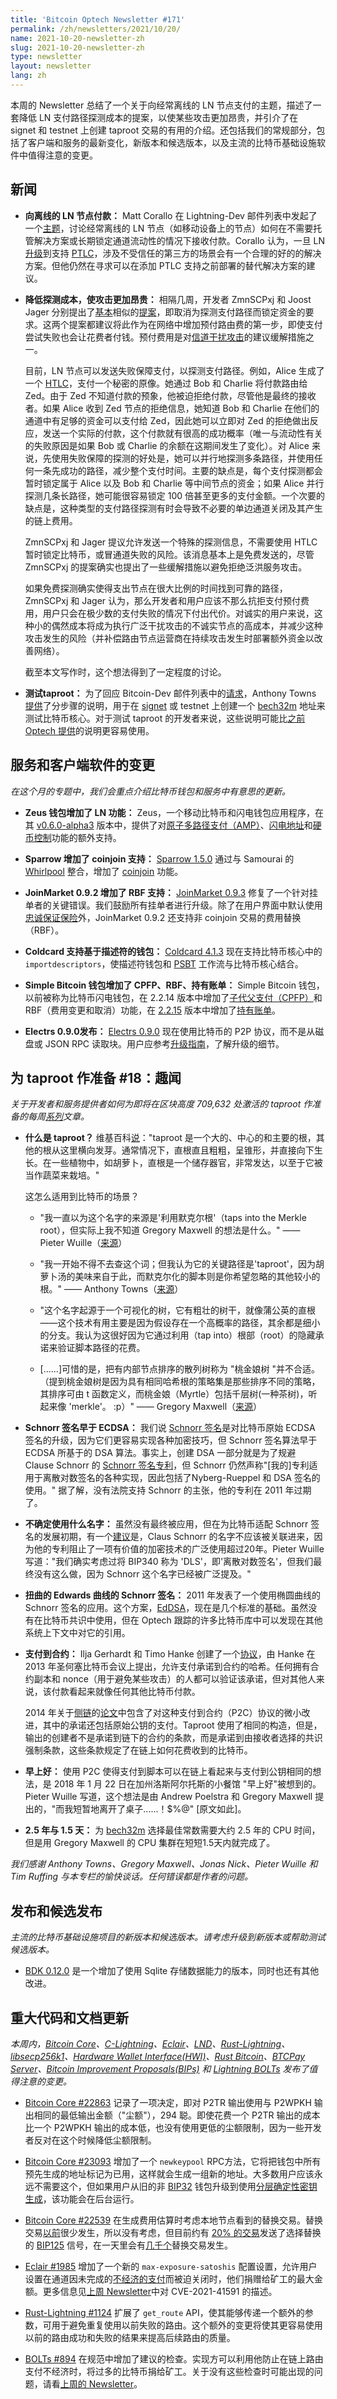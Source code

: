 ```yaml
---
title: 'Bitcoin Optech Newsletter #171'
permalink: /zh/newsletters/2021/10/20/
name: 2021-10-20-newsletter-zh 
slug: 2021-10-20-newsletter-zh 
type: newsletter
layout: newsletter
lang: zh
---
```


本周的 Newsletter 总结了一个关于向经常离线的 LN 节点支付的主题，描述了一套降低 LN 支付路径探测成本的提案，以使某些攻击更加昂贵，并引介了在 signet 和 testnet 上创建 taproot 交易的有用的介绍。还包括我们的常规部分，包括了客户端和服务的最新变化，新版本和候选版本，以及主流的比特币基础设施软件中值得注意的变更。

## 新闻
- **向离线的 LN 节点付款：** Matt Corallo 在 Lightning-Dev 邮件列表中发起了一个[主题](https://lists.linuxfoundation.org/pipermail/lightning-dev/2021-October/003307.html)，讨论经常离线的 LN 节点（如移动设备上的节点）如何在不需要托管解决方案或长期锁定通道流动性的情况下接收付款。Corallo 认为，一旦 LN [升级](https://bitcoinops.org/en/preparing-for-taproot/#ln-with-taproot)到支持 [PTLC](https://bitcoinops.org/en/topics/ptlc/)，涉及不受信任的第三方的场景会有一个合理的好的的解决方案。但他仍然在寻求可以在添加 PTLC 支持之前部署的替代解决方案的建议。

- **降低探测成本，使攻击更加昂贵：** 相隔几周，开发者 ZmnSCPxj 和 Joost Jager 分别提出了[基本](https://lists.linuxfoundation.org/pipermail/lightning-dev/2021-September/003256.html)相似的[提案](https://lists.linuxfoundation.org/pipermail/lightning-dev/2021-October/003314.html)，即取消为探测支付路径而锁定资金的要求。这两个提案都建议将此作为在网络中增加预付路由费的第一步，即使支付尝试失败也会让花费者付钱。预付费用是对[信道干扰攻击](https://bitcoinops.org/en/topics/channel-jamming-attacks/)的建议缓解措施之一。

  目前，LN 节点可以发送失败保障支付，以探测支付路径。例如，Alice 生成了一个 [HTLC](https://bitcoinops.org/en/topics/htlc/)，支付一个秘密的原像。她通过 Bob 和 Charlie 将付款路由给 Zed。由于 Zed 不知道付款的预象，他被迫拒绝付款，尽管他是最终的接收者。如果 Alice 收到 Zed 节点的拒绝信息，她知道 Bob 和 Charlie 在他们的通道中有足够的资金可以支付给 Zed，因此她可以立即对 Zed 的拒绝做出反应，发送一个实际的付款，这个付款就有很高的成功概率（唯一与流动性有关的失败原因是如果 Bob 或 Charlie 的余额在这期间发生了变化）。对 Alice 来说，先使用失败保障的探测的好处是，她可以并行地探测多条路径，并使用任何一条先成功的路径，减少整个支付时间。主要的缺点是，每个支付探测都会暂时锁定属于 Alice 以及 Bob 和 Charlie 等中间节点的资金；如果 Alice 并行探测几条长路径，她可能很容易锁定 100 倍甚至更多的支付金额。一个次要的缺点是，这种类型的支付路径探测有时会导致不必要的单边通道关闭及其产生的链上费用。

  ZmnSCPxj 和 Jager 提议允许发送一个特殊的探测信息，不需要使用 HTLC 暂时锁定比特币，或冒通道失败的风险。该消息基本上是免费发送的，尽管 ZmnSCPxj 的提案确实也提出了一些缓解措施以避免拒绝泛洪服务攻击。

  如果免费探测确实使得支出节点在很大比例的时间找到可靠的路径，ZmnSCPxj 和 Jager 认为，那么开发者和用户应该不那么抗拒支付预付费用，用户只会在极少数的支付失败的情况下付出代价。对诚实的用户来说，这种小的偶然成本将成为执行广泛干扰攻击的不诚实节点的高成本，并减少这种攻击发生的风险（并补偿路由节点运营商在持续攻击发生时部署额外资金以改善网络）。

  截至本文写作时，这个想法得到了一定程度的讨论。

- **测试taproot：** 为了回应 Bitcoin-Dev 邮件列表中的[请求](https://lists.linuxfoundation.org/pipermail/bitcoin-dev/2021-October/019532.html)，Anthony Towns [提供](https://lists.linuxfoundation.org/pipermail/bitcoin-dev/2021-October/019543.html)了分步骤的说明，用于在 [signet](https://bitcoinops.org/en/topics/signet/) 或 testnet 上创建一个 [bech32m](https://bitcoinops.org/en/topics/bech32/) 地址来测试比特币核心。对于测试 taproot 的开发者来说，这些说明可能比[之前 Optech 提供](https://bitcoinops.org/en/preparing-for-taproot/#testing-on-signet)的说明更容易使用。

## 服务和客户端软件的变更
*在这个月的专题中，我们会重点介绍比特币钱包和服务中有意思的更新。*

- **Zeus 钱包增加了 LN 功能：** Zeus，一个移动比特币和闪电钱包应用程序，在其 [v0.6.0-alpha3](https://github.com/ZeusLN/zeus/releases/tag/v0.6.0-alpha3) 版本中，提供了对[原子多路径支付（AMP）](https://bitcoinops.org/en/topics/atomic-multipath/)、[闪电地址](https://bitcoinops.org/en/newsletters/2021/09/22/#lightning-address-identifiers-announced)和[硬币控制](https://bitcoinops.org/en/topics/coin-selection/)功能的额外支持。

- **Sparrow 增加了 coinjoin 支持：** [Sparrow 1.5.0](https://github.com/sparrowwallet/sparrow/releases/tag/1.5.0) 通过与 Samourai 的 [Whirlpool](https://bitcoiner.guide/whirlpool/) 整合，增加了 [coinjoin](https://bitcoinops.org/en/topics/coinjoin/) 功能。

- **JoinMarket 0.9.2 增加了 RBF 支持：** [JoinMarket 0.9.3](https://github.com/JoinMarket-Org/joinmarket-clientserver/releases/tag/v0.9.3) 修复了一个针对挂单者的关键错误。我们鼓励所有挂单者进行升级。除了在用户界面中默认使用[忠诚保证保险](https://bitcoinops.org/en/newsletters/2021/08/11/#implementation-of-fidelity-bonds)外，JoinMarket 0.9.2 还支持非 coinjoin 交易的费用替换（RBF）。

- **Coldcard 支持基于描述符的钱包：** [Coldcard 4.1.3](https://blog.coinkite.com/version-4.1.3-released/) 现在支持比特币核心中的 `importdescriptors`，使描述符钱包和 [PSBT](https://bitcoinops.org/en/topics/psbt/) 工作流与比特币核心结合。

- **Simple Bitcoin 钱包增加了 CPFP、RBF、持有账单：** Simple Bitcoin 钱包，以前被称为比特币闪电钱包，在 2.2.14 版本中增加了[子代父支付（CPFP）](https://bitcoinops.org/en/topics/cpfp/)和 RBF（费用变更和取消）功能，在 [2.2.15](https://github.com/btcontract/wallet/releases/tag/2.2.15) 版本中增加了[持有账单](https://bitcoinops.org/en/topics/hold-invoices/)。

- **Electrs 0.9.0发布：** [Electrs 0.9.0](https://github.com/romanz/electrs/releases/tag/v0.9.0) 现在使用比特币的 P2P 协议，而不是从磁盘或 JSON RPC 读取块。用户应参考[升级指南](https://github.com/romanz/electrs/blob/master/doc/usage.md#important-changes-from-versions-older-than-090)，了解升级的细节。

## 为 taproot 作准备 #18：趣闻
*关于开发者和服务提供者如何为即将在区块高度 709,632 处激活的 taproot 作准备的每周[系列](https://bitcoinops.org/en/preparing-for-taproot/)文章。*

- **什么是 taproot？** 维基百科[说](https://en.wikipedia.org/wiki/Taproot)："taproot 是一个大的、中心的和主要的根，其他的根从这里横向发芽。通常情况下，直根直且粗粗，呈锥形，并直接向下生长。在一些植物中，如胡萝卜，直根是一个储存器官，非常发达，以至于它被当作蔬菜来栽培。"

  这怎么适用到比特币的场景？

  - "我一直以为这个名字的来源是'利用默克尔根'（taps into the Merkle root），但实际上我不知道 Gregory Maxwell 的想法是什么。" —— Pieter Wuille（[来源](https://github.com/bitcoinops/bitcoinops.github.io/pull/667#discussion_r731371163)）

  - "我一开始不得不去查这个词；但我认为它的关键路径是'taproot'，因为胡萝卜汤的美味来自于此，而默克尔化的脚本则是你希望忽略的其他较小的根。" —— Anthony Towns（[来源](https://github.com/bitcoinops/bitcoinops.github.io/pull/667#discussion_r731523855)）

  - "这个名字起源于一个可视化的树，它有粗壮的树干，就像蒲公英的直根——这个技术有用主要是因为假设存在一个高概率的路径，其余都是细小的分支。我认为这很好因为它通过利用（tap into）根部（root）的隐藏承诺来验证脚本路径的花费。

  - [......]可惜的是，把有内部节点排序的散列树称为 "桃金娘树 "并不合适。（提到桃金娘树是因为具有相同哈希根的策略集是那些排序不同的策略，其排序可由 t 函数定义，而桃金娘（Myrtle）包括千层树(一种茶树)，听起来像 'merkle'。 :p）" —— Gregory Maxwell（[来源](https://github.com/bitcoinops/bitcoinops.github.io/pull/667#discussion_r732189216)）

- **Schnorr 签名早于 ECDSA：** 我们说 [Schnorr 签名](https://bitcoinops.org/en/topics/schnorr-signatures/)是对比特币原始 ECDSA 签名的升级，因为它们更容易实现各种加密技巧，但 Schnorr 签名算法早于 ECDSA 所基于的 DSA 算法。事实上，创建 DSA 一部分就是为了规避 Clause Schnorr 的 [Schnorr 签名专利](https://patents.google.com/patent/US4995082)，但 Schnorr 仍然声称"[我的]专利适用于离散对数签名的各种实现，因此包括了Nyberg-Rueppel 和 DSA 签名的使用。" 据了解，没有法院支持 Schnorr 的主张，他的专利在 2011 年过期了。

- **不确定使用什么名字：** 虽然没有最终被应用，但在为比特币适配 Schnorr 签名的发展初期，有一个[建议](https://diyhpl.us/wiki/transcripts/discreet-log-contracts/)是，Claus Schnorr 的名字不应该被关联进来，因为他的专利阻止了一项有价值的加密技术的广泛使用超过20年。Pieter Wuille 写道："我们确实考虑过将 BIP340 称为 'DLS'，即'离散对数签名'，但我们最终没有这么做，因为 Schnorr 这个名字已经被广泛提及。"

- **扭曲的 Edwards 曲线的 Schnorr 签名：** 2011 年发表了一个使用椭圆曲线的 Schnorr 签名的应用。这个方案，[EdDSA](https://en.wikipedia.org/wiki/EdDSA)，现在是几个标准的基础。虽然没有在比特币共识中使用，但在 Optech 跟踪的许多比特币库中可以发现在其他系统上下文中对它的引用。
- **支付到合约：** Ilja Gerhardt 和 Timo Hanke 创建了一个[协议](https://arxiv.org/abs/1212.3257)，由 Hanke 在 2013 年圣何塞比特币会议上提出，允许支付承诺到合约的哈希。任何拥有合约副本和 nonce（用于避免某些攻击）的人都可以验证该承诺，但对其他人来说，该付款看起来就像任何其他比特币付款。

  2014 年关于[侧链](https://bitcoinops.org/en/topics/sidechains/)的[论文](https://www.blockstream.com/sidechains.pdf)中包含了对这种支付到合约（P2C）协议的微小改进，其中的承诺还包括原始公钥的支付。Taproot 使用了相同的构造，但是，输出的创建者不是承诺到链下的合约的条款，而是承诺到由接收者选择的共识强制条款，这些条款规定了在链上如何花费收到的比特币。

- **早上好：** 使用 P2C 使得支付到脚本可以在链上看起来与支付到公钥相同的想法，是 2018 年 1 月 22 日在加州洛斯阿尔托斯的小餐馆 "早上好"被想到的。Pieter Wuille 写道，这个想法是由 Andrew Poelstra 和 Gregory Maxwell 提出的，"而我短暂地离开了桌子......！$%@" [原文如此]。

- **2.5 年与 1.5 天：** 为 [bech32m](https://bitcoinops.org/en/topics/bech32/) 选择最佳常数需要大约 2.5 年的 CPU 时间，但是用 Gregory Maxwell 的 CPU 集群在短短1.5天内就完成了。

*我们感谢 Anthony Towns、Gregory Maxwell、Jonas Nick、Pieter Wuille 和 Tim Ruffing 与本专栏的愉快谈话。任何错误都是作者的问题。*

## 发布和候选发布
*主流的比特币基础设施项目的新版本和候选版本。请考虑升级到新版本或帮助测试候选版本。*

- [BDK 0.12.0](https://github.com/bitcoindevkit/bdk/releases/tag/v0.12.0) 是一个增加了使用 Sqlite 存储数据能力的版本，同时也还有其他改进。

## 重大代码和文档更新
*本周内，[Bitcoin Core](https://github.com/bitcoin/bitcoin)、[C-Lightning](https://github.com/ElementsProject/lightning)、[Eclair](https://github.com/ACINQ/eclair)、[LND](https://github.com/lightningnetwork/lnd/)、[Rust-Lightning](https://github.com/rust-bitcoin/rust-lightning)、[libsecp256k1](https://github.com/bitcoin-core/secp256k1)、[Hardware Wallet Interface(HWI)](https://github.com/bitcoin-core/HWI)、[Rust Bitcoin](https://github.com/rust-bitcoin/rust-bitcoin)、[BTCPay Server](https://bitcoinops.org/en/newsletters/2021/08/11/)、[Bitcoin Improvement Proposals(BIPs)](https://github.com/bitcoin/bips/) 和 [Lightning BOLTs](https://github.com/lightningnetwork/lightning-rfc/) 发布了值得注意的变更。*

- [Bitcoin Core #22863](https://github.com/bitcoin/bitcoin/pull/22863) 记录了一项决定，即对 P2TR 输出使用与 P2WPKH 输出相同的最低输出金额（"尘额"），294 聪。即使花费一个 P2TR 输出的成本比一个 P2WPKH 输出的成本低，也没有使用更低的尘额限制，因为一些开发者反对在这个时候降低尘额限制。

- [Bitcoin Core #23093](https://github.com/bitcoin/bitcoin/issues/23093) 增加了一个 `newkeypool` RPC方法，它将把钱包中所有预先生成的地址标记为已用，这样就会生成一组新的地址。大多数用户应该永远不需要这个，但如果用户从旧的非 [BIP32](https://github.com/bitcoin/bips/blob/master/bip-0032.mediawiki) 钱包升级到使用[分层确定性密钥生成](https://bitcoinops.org/en/topics/hd-key-generation/)，该功能会在后台运行。

- [Bitcoin Core #22539](https://github.com/bitcoin/bitcoin/issues/22539) 在生成费用估算时考虑本地节点看到的替换交易。替换交易[以前](https://github.com/bitcoin/bitcoin/pull/9519)很少发生，所以没有考虑，但目前约有 [20% 的交易](https://dashboard.bitcoinops.org/d/ZsCio4Dmz/rbf-signalling?orgId=1)发送了选择替换的 [BIP125](https://github.com/bitcoin/bips/blob/master/bip-0125.mediawiki) 信号，在一天里会有[几千个](https://github.com/bitcoin/bitcoin/pull/22539#issuecomment-885763670)替换交易发生。

- [Eclair #1985](https://github.com/ACINQ/eclair/pull/1985) 增加了一个新的 `max-exposure-satoshis` 配置设置，允许用户设置在通道因未完成的[不经济的支付](https://bitcoinops.org/en/topics/uneconomical-outputs/)而被迫关闭时，他们捐赠给矿工的最大金额。更多信息见[上周 Newsletter](https://bitcoinops.org/en/newsletters/2021/10/13/#ln-spend-to-fees-cve)中对 CVE-2021-41591 的描述。

- [Rust-Lightning #1124](https://github.com/rust-bitcoin/rust-lightning/issues/1124) 扩展了 `get_route` API，使其能够传递一个额外的参数，可用于避免重复使用以前失败的路由。这个额外的变更将使其更容易使用以前的路由成功和失败的结果来提高后续路由的质量。

- [BOLTs #894](https://github.com/lightningnetwork/lightning-rfc/issues/894) 在规范中增加了建议的检查。实现方可以利用他防止在链上路由支付不经济时，将过多的比特币捐给矿工。关于没有这些检查时可能出现的问题，请看[上周的 Newsletter](https://bitcoinops.org/en/newsletters/2021/10/13/#ln-spend-to-fees-cve)。
